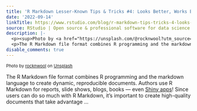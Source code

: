 ```yaml
---
title: 'R Markdown Lesser-Known Tips & Tricks #4: Looks Better, Works Better'
date: '2022-09-14'
linkTitle: https://www.rstudio.com/blog/r-markdown-tips-tricks-4-looks-better-works-better/
source: RStudio | Open source & professional software for data science teams on RStudio
description: |-
  <p><sup>Photo by <a href="https://unsplash.com/@rocknwool?utm_source=unsplash&utm_medium=referral&utm_content=creditCopyText">rocknwool</a> on <a href="https://unsplash.com/">Unsplash</a></sup></p>
  <p>The R Markdown file format combines R programming and the markdown language to create dynamic, reproducible documents. Authors use R Markdown for reports, slide shows, blogs, books — even <a href="https://bookdown.org/yihui/rmarkdown/shiny-start.html" target = "_blank">Shiny apps</a>! Since users can do so much with R Markdown, it&rsquo;s important to create high-quality documents that take advantage  ...
disable_comments: true
---
```

<p><sup>Photo by <a href="https://unsplash.com/@rocknwool?utm_source=unsplash&utm_medium=referral&utm_content=creditCopyText">rocknwool</a> on <a href="https://unsplash.com/">Unsplash</a></sup></p>
<p>The R Markdown file format combines R programming and the markdown language to create dynamic, reproducible documents. Authors use R Markdown for reports, slide shows, blogs, books — even <a href="https://bookdown.org/yihui/rmarkdown/shiny-start.html" target = "_blank">Shiny apps</a>! Since users can do so much with R Markdown, it&rsquo;s important to create high-quality documents that take advantage  ...
